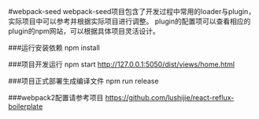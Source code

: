 #webpack-seed
	webpack-seed项目包含了开发过程中常用的loader与plugin，实际项目中可以参考并根据实际项目进行调整。
	plugin的配置项可以查看相应的plugin的npm网站，可以根据具体项目灵活设计。

###运行安装依赖
	npm install

###项目开发运行
	npm start
  http://127.0.0.1:5050/dist/views/home.html

###项目正式部署生成编译文件
	npm run release


###webpack2配置请参考项目
  https://github.com/lushijie/react-reflux-boilerplate
